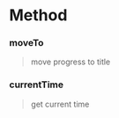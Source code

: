 
Method
===============================

### moveTo

> move progress to title

### currentTime

> get current time

